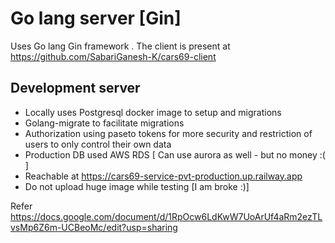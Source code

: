 # Go lang server [Gin]

Uses Go lang  Gin framework  .
The client  is present at https://github.com/SabariGanesh-K/cars69-client

## Development server

- Locally uses Postgresql docker image to setup and migrations
- Golang-migrate to facilitate migrations
- Authorization using paseto tokens for more security and restriction of users to only control their own data 
- Production DB used AWS RDS [ Can use aurora as well - but no money :( ] 
- Reachable at https://cars69-service-pvt-production.up.railway.app
- Do not upload huge image while testing [I am broke :)]



Refer https://docs.google.com/document/d/1RpOcw6LdKwW7UoArUf4aRm2ezTLvsMp6Z6m-UCBeoMc/edit?usp=sharing 



